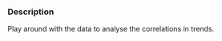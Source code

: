 
### Description

<div class='StyledHR StyledHRProjects'></div>


Play around with the data to analyse the correlations in trends.